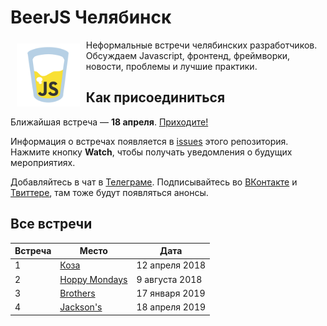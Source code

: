 # BeerJS Челябинск

<img src="https://github.com/beerjs/recife/blob/master/docs/img/icon-beerjs.png" align="left" hspace="10" vspace="6" width="20%">

Неформальные встречи челябинских разработчиков. Обсуждаем Javascript, фронтенд, фреймворки, новости, проблемы и лучшие практики.


## Как присоединиться

Ближайшая встреча — **18 апреля**. [Приходите!](https://github.com/beerjs/chelyabinsk/issues/4)

Информация о встречах появляется в [issues](https://github.com/beerjs/chelyabinsk/issues) этого репозитория. Нажмите кнопку **Watch**, чтобы получать уведомления о будущих мероприятиях.

Добавляйтесь в чат в [Телеграме](https://t.me/beerjs_chel). Подписывайтесь во [ВКонтакте](https://vk.com/beerjs_chel) и [Твиттере](https://twitter.com/beerjs_chel), там тоже будут появляться анонсы.

## Все встречи

Встреча | Место                                                                   | Дата
--------|-------------------------------------------------------------------------|------------------
1       | [Коза](https://github.com/beerjs/chelyabinsk/issues/1)                  | 12 апреля 2018
2       | [Hoppy Mondays](https://github.com/beerjs/chelyabinsk/issues/2)         | 9 августа 2018
3       | [Brothers](https://github.com/beerjs/chelyabinsk/issues/3)              | 17 января 2019
4       | [Jackson's](https://github.com/beerjs/chelyabinsk/issues/4)             | 18 апреля 2019
